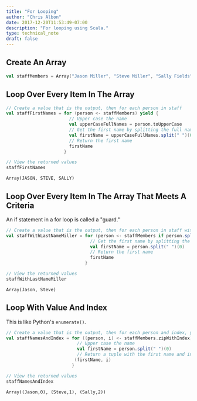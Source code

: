 ```yaml
---
title: "For Looping"
author: "Chris Albon"
date: 2017-12-20T11:53:49-07:00
description: "For looping using Scala."
type: technical_note
draft: false
---
```

## Create An Array


```scala
val staffMembers = Array("Jason Miller", "Steve Miller", "Sally Fields")
```

## Loop Over Every Item In The Array


```scala
// Create a value that is the output, then for each person in staff
val staffFirstNames = for (person <- staffMembers) yield {
                        // Upper case the name
                        val upperCaseFullNames = person.toUpperCase
                        // Get the first name by splitting the full name by space and taking the first element
                        val firstName = upperCaseFullNames.split(" ")(0)
                        // Return the first name
                        firstName
                      }
```


```scala
// View the returned values
staffFirstNames
```




    Array(JASON, STEVE, SALLY)



## Loop Over Every Item In The Array That Meets A Criteria

An if statement in a for loop is called a "guard."


```scala
// Create a value that is the output, then for each person in staff with the last name of Miller
val staffWithLastNameMiller = for (person <- staffMembers if person.split(" ")(1) == "Miller") yield {
                                // Get the first name by splitting the full name by space and taking the first element
                                val firstName = person.split(" ")(0)
                                // Return the first name
                                firstName
                              }
```


```scala
// View the returned values
staffWithLastNameMiller
```




    Array(Jason, Steve)



## Loop With Value And Index

This is like Python's `enumerate()`.


```scala
// Create a value that is the output, then for each person and index, yield
val staffNamesAndIndex = for ((person, i) <- staffMembers.zipWithIndex) yield {
                           // Upper case the name
                           val firstName = person.split(" ")(0)
                           // Return a tuple with the first name and index
                          (firstName, i)
                         }
```


```scala
// View the returned values
staffNamesAndIndex
```




    Array((Jason,0), (Steve,1), (Sally,2))


